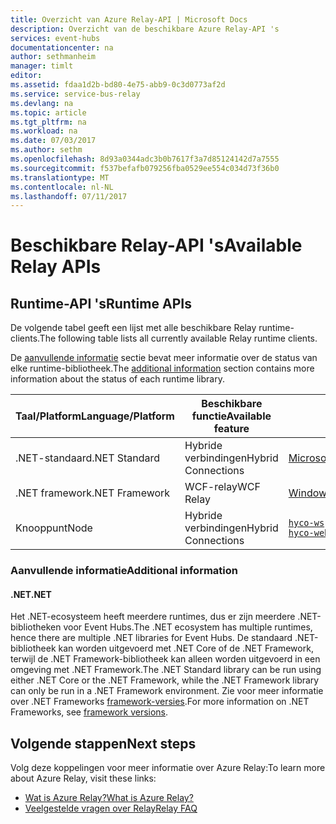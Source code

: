 ```yaml
---
title: Overzicht van Azure Relay-API | Microsoft Docs
description: Overzicht van de beschikbare Azure Relay-API 's
services: event-hubs
documentationcenter: na
author: sethmanheim
manager: timlt
editor: 
ms.assetid: fdaa1d2b-bd80-4e75-abb9-0c3d0773af2d
ms.service: service-bus-relay
ms.devlang: na
ms.topic: article
ms.tgt_pltfrm: na
ms.workload: na
ms.date: 07/03/2017
ms.author: sethm
ms.openlocfilehash: 8d93a0344adc3b0b7617f3a7d85124142d7a7555
ms.sourcegitcommit: f537befafb079256fba0529ee554c034d73f36b0
ms.translationtype: MT
ms.contentlocale: nl-NL
ms.lasthandoff: 07/11/2017
---
```

# <a name="available-relay-apis"></a><span data-ttu-id="9c577-103">Beschikbare Relay-API 's</span><span class="sxs-lookup"><span data-stu-id="9c577-103">Available Relay APIs</span></span>

## <a name="runtime-apis"></a><span data-ttu-id="9c577-104">Runtime-API 's</span><span class="sxs-lookup"><span data-stu-id="9c577-104">Runtime APIs</span></span>

<span data-ttu-id="9c577-105">De volgende tabel geeft een lijst met alle beschikbare Relay runtime-clients.</span><span class="sxs-lookup"><span data-stu-id="9c577-105">The following table lists all currently available Relay runtime clients.</span></span>

<span data-ttu-id="9c577-106">De [aanvullende informatie](#additional-information) sectie bevat meer informatie over de status van elke runtime-bibliotheek.</span><span class="sxs-lookup"><span data-stu-id="9c577-106">The [additional information](#additional-information) section contains more information about the status of each runtime library.</span></span>

| <span data-ttu-id="9c577-107">Taal/Platform</span><span class="sxs-lookup"><span data-stu-id="9c577-107">Language/Platform</span></span> | <span data-ttu-id="9c577-108">Beschikbare functie</span><span class="sxs-lookup"><span data-stu-id="9c577-108">Available feature</span></span> | <span data-ttu-id="9c577-109">Clientpakket</span><span class="sxs-lookup"><span data-stu-id="9c577-109">Client package</span></span> | <span data-ttu-id="9c577-110">Opslagplaats</span><span class="sxs-lookup"><span data-stu-id="9c577-110">Repository</span></span> |
| --- | --- | --- | --- |
| <span data-ttu-id="9c577-111">.NET-standaard</span><span class="sxs-lookup"><span data-stu-id="9c577-111">.NET Standard</span></span> | <span data-ttu-id="9c577-112">Hybride verbindingen</span><span class="sxs-lookup"><span data-stu-id="9c577-112">Hybrid Connections</span></span> | [<span data-ttu-id="9c577-113">Microsoft.Azure.Relay</span><span class="sxs-lookup"><span data-stu-id="9c577-113">Microsoft.Azure.Relay</span></span>](https://www.nuget.org/packages/Microsoft.Azure.Relay/) | [<span data-ttu-id="9c577-114">GitHub</span><span class="sxs-lookup"><span data-stu-id="9c577-114">GitHub</span></span>](https://github.com/azure/azure-relay-dotnet) |
| <span data-ttu-id="9c577-115">.NET framework</span><span class="sxs-lookup"><span data-stu-id="9c577-115">.NET Framework</span></span> | <span data-ttu-id="9c577-116">WCF-relay</span><span class="sxs-lookup"><span data-stu-id="9c577-116">WCF Relay</span></span> | [<span data-ttu-id="9c577-117">WindowsAzure.ServiceBus</span><span class="sxs-lookup"><span data-stu-id="9c577-117">WindowsAzure.ServiceBus</span></span>](https://www.nuget.org/packages/WindowsAzure.ServiceBus/) | <span data-ttu-id="9c577-118">N.v.t.</span><span class="sxs-lookup"><span data-stu-id="9c577-118">N/A</span></span> |
| <span data-ttu-id="9c577-119">Knooppunt</span><span class="sxs-lookup"><span data-stu-id="9c577-119">Node</span></span> | <span data-ttu-id="9c577-120">Hybride verbindingen</span><span class="sxs-lookup"><span data-stu-id="9c577-120">Hybrid Connections</span></span> | [`hyco-ws`](https://www.npmjs.com/package/hyco-ws)<br/>[`hyco-websocket`](https://www.npmjs.com/package/hyco-websocket) | [<span data-ttu-id="9c577-121">GitHub</span><span class="sxs-lookup"><span data-stu-id="9c577-121">GitHub</span></span>](https://github.com/Azure/azure-relay-node) |

### <a name="additional-information"></a><span data-ttu-id="9c577-122">Aanvullende informatie</span><span class="sxs-lookup"><span data-stu-id="9c577-122">Additional information</span></span>

#### <a name="net"></a><span data-ttu-id="9c577-123">.NET</span><span class="sxs-lookup"><span data-stu-id="9c577-123">.NET</span></span>
<span data-ttu-id="9c577-124">Het .NET-ecosysteem heeft meerdere runtimes, dus er zijn meerdere .NET-bibliotheken voor Event Hubs.</span><span class="sxs-lookup"><span data-stu-id="9c577-124">The .NET ecosystem has multiple runtimes, hence there are multiple .NET libraries for Event Hubs.</span></span> <span data-ttu-id="9c577-125">De standaard .NET-bibliotheek kan worden uitgevoerd met .NET Core of de .NET Framework, terwijl de .NET Framework-bibliotheek kan alleen worden uitgevoerd in een omgeving met .NET Framework.</span><span class="sxs-lookup"><span data-stu-id="9c577-125">The .NET Standard library can be run using either .NET Core or the .NET Framework, while the .NET Framework library can only be run in a .NET Framework environment.</span></span> <span data-ttu-id="9c577-126">Zie voor meer informatie over .NET Frameworks [framework-versies](/dotnet/articles/standard/frameworks#framework-versions).</span><span class="sxs-lookup"><span data-stu-id="9c577-126">For more information on .NET Frameworks, see [framework versions](/dotnet/articles/standard/frameworks#framework-versions).</span></span>

## <a name="next-steps"></a><span data-ttu-id="9c577-127">Volgende stappen</span><span class="sxs-lookup"><span data-stu-id="9c577-127">Next steps</span></span>
<span data-ttu-id="9c577-128">Volg deze koppelingen voor meer informatie over Azure Relay:</span><span class="sxs-lookup"><span data-stu-id="9c577-128">To learn more about Azure Relay, visit these links:</span></span>
* [<span data-ttu-id="9c577-129">Wat is Azure Relay?</span><span class="sxs-lookup"><span data-stu-id="9c577-129">What is Azure Relay?</span></span>](relay-what-is-it.md)
* [<span data-ttu-id="9c577-130">Veelgestelde vragen over Relay</span><span class="sxs-lookup"><span data-stu-id="9c577-130">Relay FAQ</span></span>](relay-faq.md)